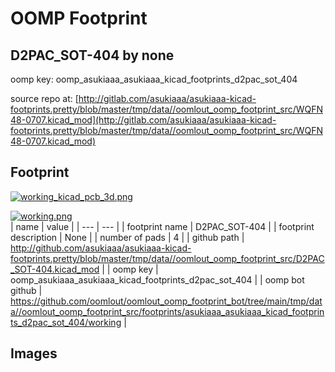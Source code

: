 # OOMP Footprint  
## D2PAC_SOT-404  by none  
  
oomp key: oomp_asukiaaa_asukiaaa_kicad_footprints_d2pac_sot_404  
  
source repo at: [http://gitlab.com/asukiaaa/asukiaaa-kicad-footprints.pretty/blob/master/tmp/data//oomlout_oomp_footprint_src/WQFN48-0707.kicad_mod](http://gitlab.com/asukiaaa/asukiaaa-kicad-footprints.pretty/blob/master/tmp/data//oomlout_oomp_footprint_src/WQFN48-0707.kicad_mod)  
## Footprint  
  
[![working_kicad_pcb_3d.png](working_kicad_pcb_3d_600.png)](working_kicad_pcb_3d.png)  
  
[![working.png](working_600.png)](working.png)  
| name | value | 
| --- | --- | 
| footprint name | D2PAC_SOT-404 | 
| footprint description | None | 
| number of pads | 4 | 
| github path | http://github.com/asukiaaa/asukiaaa-kicad-footprints.pretty/blob/master/tmp/data//oomlout_oomp_footprint_src/D2PAC_SOT-404.kicad_mod | 
| oomp key | oomp_asukiaaa_asukiaaa_kicad_footprints_d2pac_sot_404 | 
| oomp bot github | https://github.com/oomlout/oomlout_oomp_footprint_bot/tree/main/tmp/data//oomlout_oomp_footprint_src/footprints/asukiaaa_asukiaaa_kicad_footprints_d2pac_sot_404/working | 
## Images  
